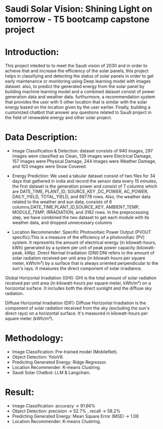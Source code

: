 # Saudi Solar Vision: Shining Light on tomorrow - T5 bootcamp capstone project

# Introduction: 
This project inteded to to meet the Saudi vision of 2030 and in order to achieve that and increase the efficiency of the solar panels, this project helps in classifying and detecting the status of solar panels in order to get early maintenance or monitoring using Deep learning model with images dataset. also, to predict the generated energy from the solar panel by building machine learning model and a combined dataset consist of power generation data and weather data. furthurmore, a recommendation system that provides the user with 5 other location that is similar with the solar energy based on the location given by the user earlier. Finally, building a customized chatbot that answer any questions related to Saudi project in the field of renewable energy and other solar project. 

# Data Description:

* Image Classification & Detection:
dataset consists of 940 images, 297 images were classified as Clean, 139 images were Electrical Damage,  157 images were Physical Damage, 244 images were Weather Damage, and 103 images were Snow Covered. 

* Energy Prediction:
We used a tabular dataset consist of two files for 34 days that gathered in india and record the sensor data every 15 minutes, the first dataset is the generation power and consist of 7 columns which are DATE_TIME, PLANT_ID, SOURCE_KEY ,DC_POWER, AC_POWER, DAILY_YIELD, TOTAL_YIELD, and 68778 rows. Also, the weather data related to the weather and sun data, consists of 6 columns,DATE_TIME,PLANT_ID,SOURCE_KEY, AMBIENT_TEMP,​ MODULE_TEMP, IRRADIATION, and 3182 rows. In the preprocessing step, we have combined the two dataset to get each module with its weather data, and dropped unnecessary columns 

* Location Recommender:
Specific Photovoltaic Power Output (PVOUT specific):This is a measure of the efficiency of a photovoltaic (PV) system. It represents the amount of electrical energy (in kilowatt-hours, kWh) generated by a system per unit of peak power capacity (kilowatt-peak, kWp).​
Direct Normal Irradiation (DNI):DNI refers to the amount of solar radiation received per unit area (in kilowatt-hours per square meter, kWh/m²) by a surface that is always oriented perpendicular to the sun's rays. It measures the direct component of solar irradiance.​

Global Horizontal Irradiation (GHI): GHI is the total amount of solar radiation received per unit area (in kilowatt-hours per square meter, kWh/m²) on a horizontal surface. It includes both the direct sunlight and the diffuse sky radiation.​

Diffuse Horizontal Irradiation (DIF):  Diffuse Horizontal Irradiation is the component of solar radiation received from the sky (excluding the sun's direct rays) on a horizontal surface. It's measured in kilowatt-hours per square meter (kWh/m²).​

# Methodology: 
* Image Classification: Pre-trained model (MobileNet).
* Object Detection: YoloV8.
* Predicting Generated Energy: Ridge Regressor.
* Location Recommender: K-means Clustring.
* Saudi Solar Chatbot: LLM & Langchain. 

# Result: 
* Image Classification: accuracy -> 91.66% 
* Object Detection: precision -> 52.7% , recall -> 58.2%
* Predicting Generated Energy: Mean Square Error (MSE) -> 1.08
* Location Recommender: K-means Clustring.

